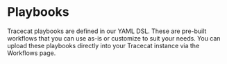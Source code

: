 # Playbooks

Tracecat playbooks are defined in our YAML DSL.
These are pre-built workflows that you can use as-is or customize to suit your needs.
You can upload these playbooks directly into your Tracecat instance via the Workflows page.
